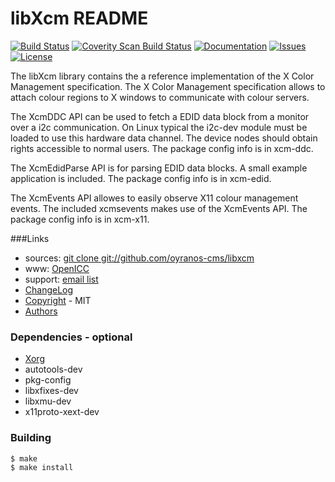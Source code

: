 # libXcm README
[![Build Status](https://travis-ci.org/oyranos-cms/libxcm.svg?branch=master)](https://travis-ci.org/oyranos-cms/libxcm)
[![Coverity Scan Build Status](https://scan.coverity.com/projects/4303/badge.svg)](https://scan.coverity.com/projects/4303)
[![Documentation](https://codedocs.xyz/oyranos-cms/libxcm.svg)](https://codedocs.xyz/oyranos-cms/libxcm/)
[![Issues](https://img.shields.io/github/issues-raw/oyranos-cms/libxcm.svg?style=flat-square)](https://github.com/oyranos-cms/libxcm/issues)
[![License](https://img.shields.io/github/license/mashape/apistatus.svg)](http://www.opensource.org/licenses/mit-license.php)

The libXcm library contains the a reference implementation of the 
X Color Management specification. The X Color Management specification 
allows to attach colour regions to X windows to communicate with colour
servers.

The XcmDDC API can be used to fetch a EDID data block from a monitor over
a i2c communication. On Linux typical the i2c-dev module
must be loaded to use this hardware data channel. The device nodes
should obtain rights accessible to normal users. The package config info is
in xcm-ddc.

The XcmEdidParse API is for parsing EDID data blocks. A small example 
application is included. The package config info is in xcm-edid.

The XcmEvents API allowes to easily observe X11 colour management events.
The included xcmsevents makes use of the XcmEvents API. The package config
info is in xcm-x11.


###Links
* sources: [git clone git://github.com/oyranos-cms/libxcm](https://github.com/oyranos-cms/libxcm)
* www: [OpenICC](http://www.oyranos.org/libxcm)
* support: [email list](http://lists.freedesktop.org/mailman/listinfo/openicc)
* [ChangeLog](docs/ChangeLog)
* [Copyright](docs/COPYING) - MIT
* [Authors](docs/AUTHORS)


### Dependencies - optional
* [Xorg](http://www.x.org)
* autotools-dev
* pkg-config
* libxfixes-dev
* libxmu-dev
* x11proto-xext-dev


### Building
    $ make
    $ make install


